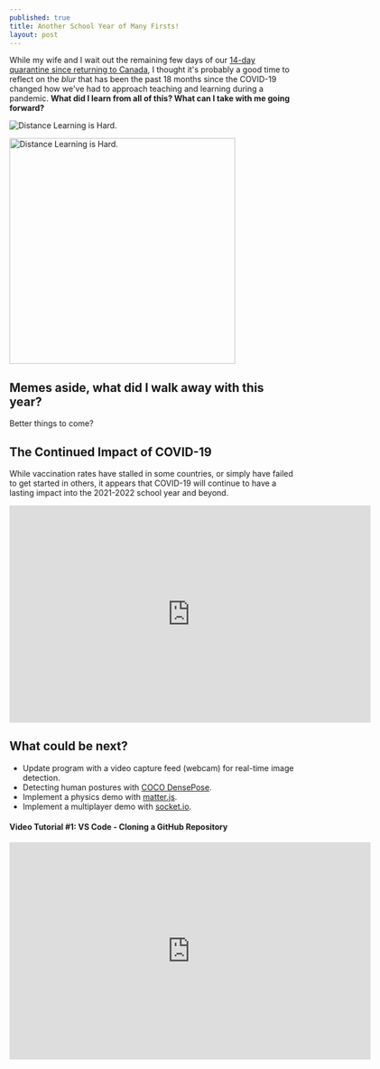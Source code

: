 ```yaml
---
published: true
title: Another School Year of Many Firsts!
layout: post
---
```


While my wife and I wait out the remaining few days of our [14-day quarantine since returning to Canada](https://www.canada.ca/en/public-health/services/diseases/coronavirus-disease-covid-19.html), I thought it's probably a good time to reflect on the *blur* that has been the past 18 months since the COVID-19 changed how we've had to approach teaching and learning during a pandemic. **What did I learn from all of this? What can I take with me going forward?**

![Distance Learning is Hard.](https://covid-19archive.org/files/large/d756d9711a220a433229f8cc1455a9559fee0194.jpg)

<img src="https://covid-19archive.org/files/large/d756d9711a220a433229f8cc1455a9559fee0194.jpg" alt="Distance Learning is Hard." width="400"/>

## Memes aside, what did I walk away with this year?
Better things to come?

## The Continued Impact of COVID-19
While vaccination rates have stalled in some countries, or simply have failed to get started in others, it appears that COVID-19 will continue to have a lasting impact into the 2021-2022 school year and beyond.
<iframe src="https://public.domo.com/cards/31O7r" width="640" height="385" marginheight="0" marginwidth="0" frameborder="0"></iframe>

## What could be next?
- Update program with a video capture feed (webcam) for real-time image detection.
- Detecting human postures with [COCO DensePose](http://densepose.org/).
- Implement a physics demo with [matter.js](https://brm.io/matter-js/).
- Implement a multiplayer demo with [socket.io](https://socket.io/).

#### Video Tutorial #1: VS Code - Cloning a GitHub Repository
<iframe width="640" height="385"
src="https://www.youtube.com/embed/9cMWR-EGFuY" 
frameborder="0"
allow="accelerometer; autoplay; encrypted-media; gyroscope; picture-in-picture" 
allowfullscreen></iframe>